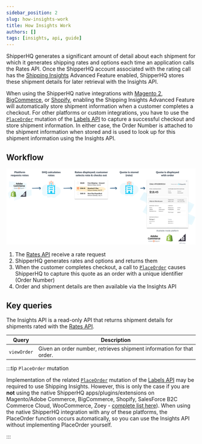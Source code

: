 ```yaml
---
sidebar_position: 2
slug: how-insights-work
title: How Insights Work
authors: []
tags: [insights, api, guide]
---
```


ShipperHQ generates a significant amount of detail about each shipment for which it generates shipping rates and options each time an application calls the Rates API. Once the ShipperHQ account associated with the rating call has the [Shipping Insights](https://docs.shipperhq.com/shipping-insights-configuration/) Advanced Feature enabled, ShipperHQ stores these shipment details for later retrieval with the Insights API.

When using the ShipperHQ native integrations with [Magento 2](https://docs.shipperhq.com/installing-magento-2-shipperhq-extension/), [BigCommerce](https://docs.shipperhq.com/setup-shipperhq-bigcommerce-store/), or [Shopify](https://docs.shipperhq.com/connect-shopify-shipperhq/), enabling the Shipping Insights Advanced Feature will automatically store shipment information when a customer completes a checkout. For other platforms or custom integrations, you have to use the [`PlaceOrder`](labels/place-order.md) mutation of the [Labels API](labels/overview.md) to capture a successful checkout and store shipment information. In either case, the Order Number is attached to the shipment information when stored and is used to look up for this shipment information using the Insights API.

## Workflow
![Insights API workflow](./insight-workflow.png)

1. The [Rates API](rates/overview.md) receive a rate request
2. ShipperHQ generates rates and options and returns them
3. When the customer completes checkout, a call to [`PlaceOrder`](labels/place-order.md) causes ShipperHQ to capture this quote as an order with a unique identifier (Order Number)
4. Order and shipment details are then available via the Insights API

## Key queries
The Insights API is a read-only API that returns shipment details for shipments rated with the [Rates API](rates/overview.md).

| Query                      | Description         |
| ---------------------------|---------------------|
| `viewOrder`    |	Given an order number, retrieves shipment information for that order. |

:::tip `PlaceOrder` mutation

Implementation of the related [`PlaceOrder`](labels/place-order.md) mutation of the [Labels API](labels/overview.md) may be required to use Shipping Insights. However, this is only the case if you are **not** using the native ShipperHQ apps/plugins/extensions on Magento/Adobe Commerce, BigCommerce, Shopify, SalesForce B2C Commerce Cloud, WooCommerce, Zoey - [complete list here](https://shipperhq.com/pricing)). When using the native ShipperHQ integration with any of these platforms, the PlaceOrder function occurs automatically, so you can use the Insights API without implementing PlaceOrder yourself.

:::
